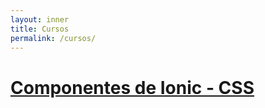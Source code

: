 ```yaml
---
layout: inner
title: Cursos
permalink: /cursos/
---
```


# [Componentes de Ionic - CSS](/cursos/ionic-css/)